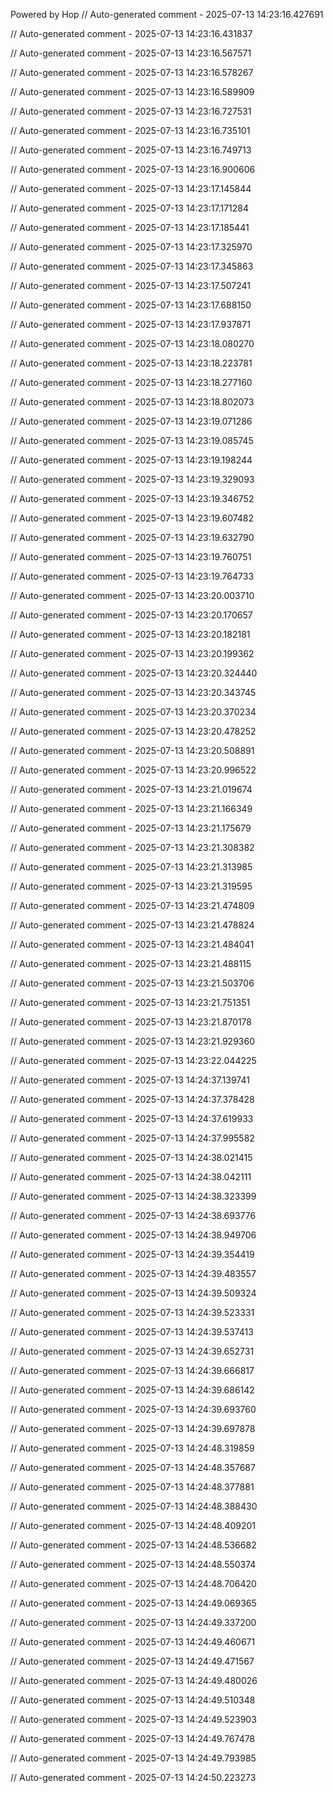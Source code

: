 Powered by Hop
// Auto-generated comment - 2025-07-13 14:23:16.427691

// Auto-generated comment - 2025-07-13 14:23:16.431837

// Auto-generated comment - 2025-07-13 14:23:16.567571

// Auto-generated comment - 2025-07-13 14:23:16.578267

// Auto-generated comment - 2025-07-13 14:23:16.589909

// Auto-generated comment - 2025-07-13 14:23:16.727531

// Auto-generated comment - 2025-07-13 14:23:16.735101

// Auto-generated comment - 2025-07-13 14:23:16.749713

// Auto-generated comment - 2025-07-13 14:23:16.900606

// Auto-generated comment - 2025-07-13 14:23:17.145844

// Auto-generated comment - 2025-07-13 14:23:17.171284

// Auto-generated comment - 2025-07-13 14:23:17.185441

// Auto-generated comment - 2025-07-13 14:23:17.325970

// Auto-generated comment - 2025-07-13 14:23:17.345863

// Auto-generated comment - 2025-07-13 14:23:17.507241

// Auto-generated comment - 2025-07-13 14:23:17.688150

// Auto-generated comment - 2025-07-13 14:23:17.937871

// Auto-generated comment - 2025-07-13 14:23:18.080270

// Auto-generated comment - 2025-07-13 14:23:18.223781

// Auto-generated comment - 2025-07-13 14:23:18.277160

// Auto-generated comment - 2025-07-13 14:23:18.802073

// Auto-generated comment - 2025-07-13 14:23:19.071286

// Auto-generated comment - 2025-07-13 14:23:19.085745

// Auto-generated comment - 2025-07-13 14:23:19.198244

// Auto-generated comment - 2025-07-13 14:23:19.329093

// Auto-generated comment - 2025-07-13 14:23:19.346752

// Auto-generated comment - 2025-07-13 14:23:19.607482

// Auto-generated comment - 2025-07-13 14:23:19.632790

// Auto-generated comment - 2025-07-13 14:23:19.760751

// Auto-generated comment - 2025-07-13 14:23:19.764733

// Auto-generated comment - 2025-07-13 14:23:20.003710

// Auto-generated comment - 2025-07-13 14:23:20.170657

// Auto-generated comment - 2025-07-13 14:23:20.182181

// Auto-generated comment - 2025-07-13 14:23:20.199362

// Auto-generated comment - 2025-07-13 14:23:20.324440

// Auto-generated comment - 2025-07-13 14:23:20.343745

// Auto-generated comment - 2025-07-13 14:23:20.370234

// Auto-generated comment - 2025-07-13 14:23:20.478252

// Auto-generated comment - 2025-07-13 14:23:20.508891

// Auto-generated comment - 2025-07-13 14:23:20.996522

// Auto-generated comment - 2025-07-13 14:23:21.019674

// Auto-generated comment - 2025-07-13 14:23:21.166349

// Auto-generated comment - 2025-07-13 14:23:21.175679

// Auto-generated comment - 2025-07-13 14:23:21.308382

// Auto-generated comment - 2025-07-13 14:23:21.313985

// Auto-generated comment - 2025-07-13 14:23:21.319595

// Auto-generated comment - 2025-07-13 14:23:21.474809

// Auto-generated comment - 2025-07-13 14:23:21.478824

// Auto-generated comment - 2025-07-13 14:23:21.484041

// Auto-generated comment - 2025-07-13 14:23:21.488115

// Auto-generated comment - 2025-07-13 14:23:21.503706

// Auto-generated comment - 2025-07-13 14:23:21.751351

// Auto-generated comment - 2025-07-13 14:23:21.870178

// Auto-generated comment - 2025-07-13 14:23:21.929360

// Auto-generated comment - 2025-07-13 14:23:22.044225

// Auto-generated comment - 2025-07-13 14:24:37.139741

// Auto-generated comment - 2025-07-13 14:24:37.378428

// Auto-generated comment - 2025-07-13 14:24:37.619933

// Auto-generated comment - 2025-07-13 14:24:37.995582

// Auto-generated comment - 2025-07-13 14:24:38.021415

// Auto-generated comment - 2025-07-13 14:24:38.042111

// Auto-generated comment - 2025-07-13 14:24:38.323399

// Auto-generated comment - 2025-07-13 14:24:38.693776

// Auto-generated comment - 2025-07-13 14:24:38.949706

// Auto-generated comment - 2025-07-13 14:24:39.354419

// Auto-generated comment - 2025-07-13 14:24:39.483557

// Auto-generated comment - 2025-07-13 14:24:39.509324

// Auto-generated comment - 2025-07-13 14:24:39.523331

// Auto-generated comment - 2025-07-13 14:24:39.537413

// Auto-generated comment - 2025-07-13 14:24:39.652731

// Auto-generated comment - 2025-07-13 14:24:39.666817

// Auto-generated comment - 2025-07-13 14:24:39.686142

// Auto-generated comment - 2025-07-13 14:24:39.693760

// Auto-generated comment - 2025-07-13 14:24:39.697878

// Auto-generated comment - 2025-07-13 14:24:48.319859

// Auto-generated comment - 2025-07-13 14:24:48.357687

// Auto-generated comment - 2025-07-13 14:24:48.377881

// Auto-generated comment - 2025-07-13 14:24:48.388430

// Auto-generated comment - 2025-07-13 14:24:48.409201

// Auto-generated comment - 2025-07-13 14:24:48.536682

// Auto-generated comment - 2025-07-13 14:24:48.550374

// Auto-generated comment - 2025-07-13 14:24:48.706420

// Auto-generated comment - 2025-07-13 14:24:49.069365

// Auto-generated comment - 2025-07-13 14:24:49.337200

// Auto-generated comment - 2025-07-13 14:24:49.460671

// Auto-generated comment - 2025-07-13 14:24:49.471567

// Auto-generated comment - 2025-07-13 14:24:49.480026

// Auto-generated comment - 2025-07-13 14:24:49.510348

// Auto-generated comment - 2025-07-13 14:24:49.523903

// Auto-generated comment - 2025-07-13 14:24:49.767478

// Auto-generated comment - 2025-07-13 14:24:49.793985

// Auto-generated comment - 2025-07-13 14:24:50.223273
